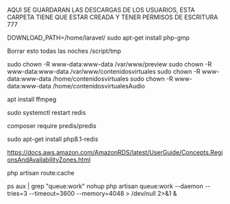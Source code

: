 AQUI SE GUARDARAN LAS DESCARGAS DE LOS USUARIOS, ESTA CARPETA TIENE QUE ESTAR CREADA Y TENER PERMISOS DE ESCRITURA 777

DOWNLOAD_PATH=/home/laravel/
sudo apt-get install php-gmp

Borrar esto todas las noches
/script/tmp

sudo chown -R www-data:www-data /var/www/preview
sudo chown -R www-data:www-data /var/www/contenidosvirtuales
sudo chown -R www-data:www-data /home/contenidosvirtuales
sudo chown -R www-data:www-data /home/contenidosvirtualesAudio

apt  install ffmpeg

sudo systemctl restart redis

composer require predis/predis

sudo apt-get install php8.1-redis

https://docs.aws.amazon.com/AmazonRDS/latest/UserGuide/Concepts.RegionsAndAvailabilityZones.html

php artisan route:cache

ps aux | grep "queue:work"
nohup php artisan queue:work --daemon --tries=3 --timeout=3600 --memory=4048 > /dev/null 2>&1 &
